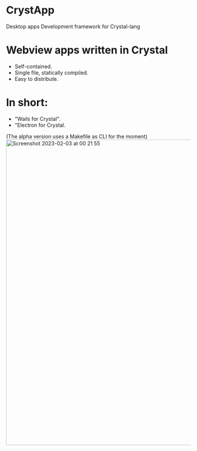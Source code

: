 
# CrystApp
Desktop apps Development framework for Crystal-lang

# Webview apps written in Crystal
- Self-contained.
- Single file, statically compiled.
- Easy to distribute.

# In short:
- "Wails for Crystal".
- "Electron for Crystal.

(The alpha version uses a Makefile as CLI for the moment)
<img width="834" alt="Screenshot 2023-02-03 at 00 21 55" src="https://user-images.githubusercontent.com/303502/216473777-bb8a6b5d-e482-4873-bfd5-6e94059cbbd4.png">
